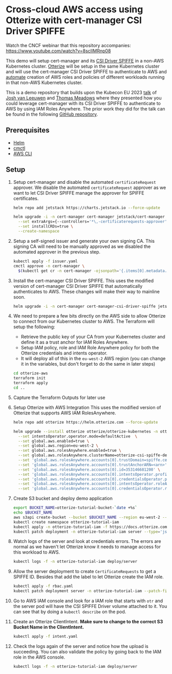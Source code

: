 # Cross-cloud AWS access using Otterize with cert-manager CSI Driver SPIFFE

Watch the CNCF webinar that this repository accompanies: https://www.youtube.com/watch?v=8scIIMRnp08

This demo will setup cert-manager and its [CSI Driver SPIFFE](https://cert-manager.io/docs/usage/csi-driver-spiffe/) in a non-AWS Kubernetes cluster. [Otterize](https://docs.otterize.com/overview/installation) will be setup in the same Kubernetes cluster and will use the cert-manager CSI Driver SPIFFE to authenticate to AWS and [automate](https://docs.otterize.com/features/aws-iam/tutorials/aws-iam-eks) creation of AWS roles and policies of different workloads running in that non-AWS Kubernetes cluster.

This is a demo repository that builds upon the Kubecon EU 2023 [talk](https://kccnceu2023.sched.com/event/1HyVN/cert-manager-can-do-spiffe-solving-multi-cloud-workload-identity-using-a-de-facto-standard-tool-thomas-meadows-jetstack-joshua-van-leeuwen-diagrid) of [Josh van Leeuwen](https://github.com/JoshVanL) and [Thomas Meadows](https://github.com/ChaosInTheCRD) where they presented how you could leverage cert-manager with its CSI Driver SPIFFE to authenticate to AWS by using IAM Roles Anywhere. The prior work they did for the talk can be found in the following [GitHub repository](https://github.com/JoshVanL/kubecon-2023-spiffe).

## Prerequisites

* [Helm](https://helm.sh/docs/intro/install/)
* [cmctl](https://cert-manager.io/docs/reference/cmctl/)
* [AWS CLI](https://docs.aws.amazon.com/cli/latest/userguide/getting-started-install.html)

## Setup

1. Setup cert-manager and disable the automated `certificateRequest` approver. We disable the automated `certificateRequest` approver as we want to let CSI Driver SPIFFE manage the approver for SPIFFE certificates.

    ```bash
    helm repo add jetstack https://charts.jetstack.io --force-update

    helm upgrade -i -n cert-manager cert-manager jetstack/cert-manager \
      --set extraArgs={--controllers='*\,-certificaterequests-approver'} \
      --set installCRDs=true \
      --create-namespace
    ```

1. Setup a self-signed issuer and generate your own signing CA. This signing CA will need to be manually approved as we disabled the automated approver in the previous step.

    ```bash
    kubectl apply -f issuer.yaml
    cmctl approve -n cert-manager \
      $(kubectl get cr -n cert-manager -ojsonpath='{.items[0].metadata.name}')
    ```

1. Install the cert-manager CSI Driver SPIFFE. This uses the modified version of cert-manager CSI Driver SPIFFE that automatically authenticates to AWS. These changes will make their way to mainline soon.

    ```bash
    helm upgrade -i -n cert-manager cert-manager-csi-driver-spiffe jetstack/cert-manager-csi-driver-spiffe --version v0.5.0 -f values.yaml
    ```

1. We need to prepare a few bits directly on the AWS side to allow Otterize to connect from our Kubernetes cluster to AWS. The Terraform will setup the following:

    * Retrieve the public key of your CA from your Kubernetes cluster and define it as a trust anchor for IAM Roles Anywhere.
    * Setup IAM policy, role and IAM Role Anywhere policy for both the Otterize credentials and intents operator.
    * It will deploy all of this in the `eu-west-2` AWS region (you can change it in the variables, but don't forget to do the same in later steps)

    ```bash
    cd otterize-aws
    terraform init
    terraform apply
    cd ..
    ```

1. Capture the Terraform Outputs for later use

1. Setup Otterize with AWS Integration
   This uses the modified version of Otterize that supports AWS IAM RolesAnywhere.

    ```bash
    helm repo add otterize https://helm.otterize.com --force-update
    
    helm upgrade --install otterize otterize/otterize-kubernetes -n otterize-system --create-namespace \
      --set intentsOperator.operator.mode=defaultActive  \
      --set global.aws.enabled=true \
      --set global.aws.region=eu-west-2 \
      --set global.aws.rolesAnywhere.enabled=true \
      --set global.aws.rolesAnywhere.clusterName=otterize-csi-spiffe-demo \
      --set 'global.aws.rolesAnywhere.accounts[0].trustDomain=spiffe.cert-manager.io' \
      --set 'global.aws.rolesAnywhere.accounts[0].trustAnchorARN=<arn>' \
      --set 'global.aws.rolesAnywhere.accounts[0].id=353146681200' \
      --set 'global.aws.rolesAnywhere.accounts[0].intentsOperator.profileARN=<arn from terraform output>' \
      --set 'global.aws.rolesAnywhere.accounts[0].credentialsOperator.profileARN=<arn>' \
      --set 'global.aws.rolesAnywhere.accounts[0].intentsOperator.roleARN=<arn>' \
      --set 'global.aws.rolesAnywhere.accounts[0].credentialsOperator.roleARN=<arn>'
    ```

1. Create S3 bucket and deploy demo application

    ```bash
    export BUCKET_NAME=otterize-tutorial-bucket-`date +%s`
    echo $BUCKET_NAME
    aws s3api create-bucket --bucket $BUCKET_NAME --region eu-west-2 --create-bucket-configuration LocationConstraint=eu-west-2
    kubectl create namespace otterize-tutorial-iam
    kubectl apply -n otterize-tutorial-iam -f https://docs.otterize.com/code-examples/aws-iam-eks/client-and-server.yaml
    kubectl patch deployment -n otterize-tutorial-iam server --type='json' -p="[{\"op\": \"replace\", \"path\": \"/spec/template/spec/containers/0/env\", \"value\": [{\"name\": \"BUCKET_NAME\", \"value\": \"$BUCKET_NAME\"}]}]"
    ```

1. Watch logs of the server and look at credentials errors. The errors are normal as we haven't let Otterize know it needs to manage access for this workload to AWS.

    ```bash
    kubectl logs -f -n otterize-tutorial-iam deploy/server
    ```

1. Allow the server deployment to create `CertificateRequests` to get a SPIFFE ID. Besides that add the label to let Otterize create the IAM role.

    ```bash
    kubectl apply -f rbac.yaml
    kubectl patch deployment server -n otterize-tutorial-iam --patch-file server-patch.yaml
    ```

1. Go to AWS IAM console and look for a IAM role that starts with `otr` and the server pod will have the CSI SPIFFE Driver volume attached to it. You can see that by doing a `kubectl describe` on the pod.

1. Create an Otterize ClientIntent. **Make sure to change to the correct S3 Bucket Name in the ClientIntent.**

    ```bash
    kubectl apply -f intent.yaml
    ```

1. Check the logs again of the server and notice how the upload is succeeding. You can also validate the policy by going back to the IAM role in the AWS console.

    ```bash
    kubectl logs -f -n otterize-tutorial-iam deploy/server
    ```
